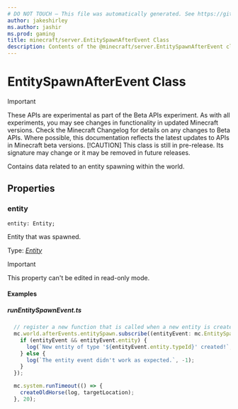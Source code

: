 ```yaml
---
# DO NOT TOUCH — This file was automatically generated. See https://github.com/mojang/minecraftapidocsgenerator to modify descriptions, examples, etc.
author: jakeshirley
ms.author: jashir
ms.prod: gaming
title: minecraft/server.EntitySpawnAfterEvent Class
description: Contents of the @minecraft/server.EntitySpawnAfterEvent class.
---
```

# EntitySpawnAfterEvent Class
>[!IMPORTANT]
>These APIs are experimental as part of the Beta APIs experiment. As with all experiments, you may see changes in functionality in updated Minecraft versions. Check the Minecraft Changelog for details on any changes to Beta APIs. Where possible, this documentation reflects the latest updates to APIs in Minecraft beta versions.
> [!CAUTION]
> This class is still in pre-release.  Its signature may change or it may be removed in future releases.

Contains data related to an entity spawning within the world.

## Properties

### **entity**
`entity: Entity;`

Entity that was spawned.

Type: [*Entity*](Entity.md)
  
> [!IMPORTANT]
> This property can't be edited in read-only mode.

#### Examples
##### ***runEntitySpawnEvent.ts***
```typescript
  // register a new function that is called when a new entity is created.
  mc.world.afterEvents.entitySpawn.subscribe((entityEvent: mc.EntitySpawnAfterEvent) => {
    if (entityEvent && entityEvent.entity) {
      log(`New entity of type '${entityEvent.entity.typeId}' created!`, 1);
    } else {
      log(`The entity event didn't work as expected.`, -1);
    }
  });

  mc.system.runTimeout(() => {
    createOldHorse(log, targetLocation);
  }, 20);
```
